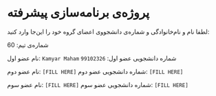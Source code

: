 # پروژه‌ی برنامه‌سازی پیشرفته
لطفا نام و نام‌خانوادگی و شماره‌ی دانشجووی اعضای گروه خود را این‌جا وارد کنید:

شماره‌ی تیم: 60

نام عضو اول: `Kamyar Maham`
شماره دانشجویی عضو اول: `99102326`

نام عضو دوم: `[FILL HERE]`
شماره دانشجویی عضو دوم: `[FILL HERE]`

نام عضو سوم: `[FILL HERE]`
شماره دانشجویی عضو سوم: `[FILL HERE]`
